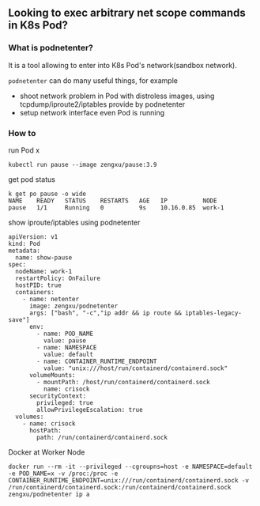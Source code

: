 ## Looking to exec arbitrary net scope commands in K8s Pod?

### What is podnetenter?
It is a tool allowing to enter into K8s Pod's network(sandbox network).

`podnetenter` can do many useful things, for example
- shoot network problem in Pod with distroless images, using tcpdump/iproute2/iptables provide by podnetenter
- setup network interface even Pod is running

### How to

run Pod x
```
kubectl run pause --image zengxu/pause:3.9
```

get pod status
```
k get po pause -o wide
NAME    READY   STATUS    RESTARTS   AGE   IP          NODE 
pause   1/1     Running   0          9s    10.16.0.85  work-1
```
show iproute/iptables using podnetenter
```
apiVersion: v1
kind: Pod
metadata:
  name: show-pause
spec:
  nodeName: work-1
  restartPolicy: OnFailure
  hostPID: true
  containers:
    - name: netenter
      image: zengxu/podnetenter
      args: ["bash", "-c","ip addr && ip route && iptables-legacy-save"]
      env:
        - name: POD_NAME
          value: pause
        - name: NAMESPACE
          value: default
        - name: CONTAINER_RUNTIME_ENDPOINT
          value: "unix:///host/run/containerd/containerd.sock"
      volumeMounts:
        - mountPath: /host/run/containerd/containerd.sock
          name: crisock
      securityContext:
        privileged: true
        allowPrivilegeEscalation: true
  volumes:
    - name: crisock
      hostPath:
        path: /run/containerd/containerd.sock
```

Docker at Worker Node
```
docker run --rm -it --privileged --cgroupns=host -e NAMESPACE=default -e POD_NAME=x -v /proc:/proc -e CONTAINER_RUNTIME_ENDPOINT=unix:///run/containerd/containerd.sock -v /run/containerd/containerd.sock:/run/containerd/containerd.sock zengxu/podnetenter ip a
```

